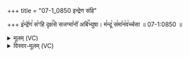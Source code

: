 +++
title = "07-1_0850 इन्द्रेण संहि"

+++
इ꣡न्द्रे꣢ण꣣ स꣡ꣳहि दृक्ष꣢꣯से सजग्मा꣣नो꣡ अबि꣢꣯भ्युषा। म꣣न्दू꣡ स꣢मा꣣न꣡व꣢र्च्चसा ॥ 07-1:0850 ॥

<details><summary>मूलम् (VC)</summary>

इ꣡न्द्रे꣢ण꣣ स꣡ꣳ हि दृक्ष꣢꣯से संजग्मा꣣नो꣡ अबि꣢꣯भ्युषा । म꣣न्दू꣡ स꣢मा꣣न꣡व꣢र्च्चसा ॥८५०॥
</details>

<details><summary>विस्वर-मूलम् (VC)</summary>

इन्द्रेण सꣳ हि दृक्षसे संजग्मानो अबिभ्युषा । मन्दू समानवर्च्चसा ॥८५०॥
</details>